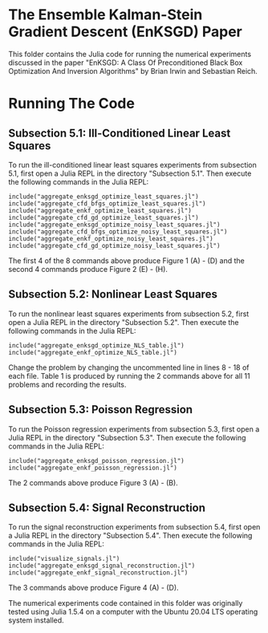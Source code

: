 # The Ensemble Kalman-Stein Gradient Descent (EnKSGD) Paper
This folder contains the Julia code for running the numerical experiments discussed in the paper 
"EnKSGD: A Class Of Preconditioned Black Box Optimization And Inversion Algorithms"
by Brian Irwin and Sebastian Reich.


# Running The Code
## Subsection 5.1: Ill-Conditioned Linear Least Squares
To run the ill-conditioned linear least squares experiments from subsection 5.1, first open a Julia
REPL in the directory "Subsection 5.1". Then execute the following commands in the Julia REPL:
```
include("aggregate_enksgd_optimize_least_squares.jl")
include("aggregate_cfd_bfgs_optimize_least_squares.jl")
include("aggregate_enkf_optimize_least_squares.jl")
include("aggregate_cfd_gd_optimize_least_squares.jl")
include("aggregate_enksgd_optimize_noisy_least_squares.jl")
include("aggregate_cfd_bfgs_optimize_noisy_least_squares.jl")
include("aggregate_enkf_optimize_noisy_least_squares.jl")
include("aggregate_cfd_gd_optimize_noisy_least_squares.jl")
```
The first 4 of the 8 commands above produce Figure 1 (A) - (D) and the second 4 commands produce Figure 2 (E) - (H).


## Subsection 5.2: Nonlinear Least Squares
To run the nonlinear least squares experiments from subsection 5.2, first open a Julia REPL in the directory 
"Subsection 5.2". Then execute the following commands in the Julia REPL:
```
include("aggregate_enksgd_optimize_NLS_table.jl")
include("aggregate_enkf_optimize_NLS_table.jl")
```
Change the problem by changing the uncommented line in lines 8 - 18 of each file. Table 1 is produced by running
the 2 commands above for all 11 problems and recording the results. 


## Subsection 5.3: Poisson Regression
To run the Poisson regression experiments from subsection 5.3, first open a Julia REPL in the directory 
"Subsection 5.3". Then execute the following commands in the Julia REPL:
```
include("aggregate_enksgd_poisson_regression.jl")
include("aggregate_enkf_poisson_regression.jl")
```
The 2 commands above produce Figure 3 (A) - (B).


## Subsection 5.4: Signal Reconstruction
To run the signal reconstruction experiments from subsection 5.4, first open a Julia REPL in the directory 
"Subsection 5.4". Then execute the following commands in the Julia REPL:
```
include("visualize_signals.jl")
include("aggregate_enksgd_signal_reconstruction.jl")
include("aggregate_enkf_signal_reconstruction.jl")
```
The 3 commands above produce Figure 4 (A) - (D).


The numerical experiments code contained in this folder was originally tested using Julia 1.5.4 on a computer with the 
Ubuntu 20.04 LTS operating system installed.


